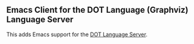 Emacs Client for the DOT Language (Graphviz) Language Server
--

This adds Emacs support for the [DOT Language Server](https://github.com/nikeee/dot-language-server).
